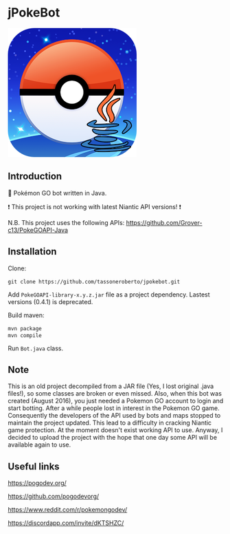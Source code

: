 # jPokeBot

![alt text](https://raw.githubusercontent.com/tassoneroberto/jpokebot/master/logo.png)

## Introduction
:robot: Pokémon GO bot written in Java.

:exclamation: This project is not working with latest Niantic API versions! :exclamation:

N.B.
This project uses the following APIs: https://github.com/Grover-c13/PokeGOAPI-Java

## Installation
Clone:
```
git clone https://github.com/tassoneroberto/jpokebot.git
```

Add ```PokeGOAPI-library-x.y.z.jar``` file as a project dependency. Lastest versions (0.4.1) is deprecated.

Build maven:
```
mvn package
mvn compile
```

Run ```Bot.java``` class.

## Note
This is an old project decompiled from a JAR file (Yes, I lost original .java files!), so some classes are broken or even missed.
Also, when this bot was created (August 2016), you just needed a Pokemon GO account to login and start botting.
After a while people lost in interest in the Pokemon GO game.
Consequently the developers of the API used by bots and maps stopped to maintain the project updated.
This lead to a difficulty in cracking Niantic game protection.
At the moment doesn't exist working API to use.
Anyway, I decided to upload the project with the hope that one day some API will be available again to use.

## Useful links

https://pogodev.org/

https://github.com/pogodevorg/

https://www.reddit.com/r/pokemongodev/

https://discordapp.com/invite/dKTSHZC/
